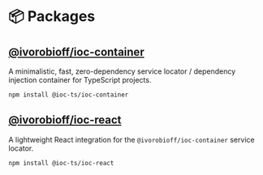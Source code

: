 # 📦 Packages

## [@ivorobioff/ioc-container](https://github.com/ivorobioff/ioc-ts/tree/main/packages/ioc-container)

A minimalistic, fast, zero-dependency service locator / dependency injection container for TypeScript projects.

```bash
npm install @ioc-ts/ioc-container
```

## [@ivorobioff/ioc-react](https://github.com/ivorobioff/ioc-ts/tree/main/packages/ioc-react)

A lightweight React integration for the `@ivorobioff/ioc-container` service locator.

```bash
npm install @ioc-ts/ioc-react
```



